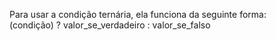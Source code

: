 <p>Para usar a condição ternária, ela funciona da seguinte forma:
<br>
(condição) ? valor_se_verdadeiro : valor_se_falso
</p>

